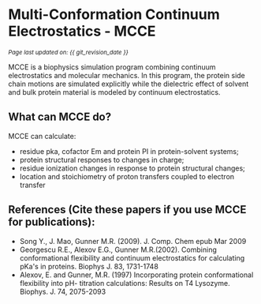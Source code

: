 # Multi-Conformation Continuum Electrostatics - MCCE
<small><i>Page last updated on: {{ git_revision_date }}</i></small>

MCCE is a biophysics simulation program combining continuum electrostatics and molecular mechanics. In this program, the protein side chain motions are simulated explicitly while the dielectric effect of solvent and bulk protein material is modeled by continuum electrostatics.

## What can MCCE do?

MCCE can calculate:

* residue pka, cofactor Em and protein PI in protein-solvent systems;
* protein structural responses to changes in charge;
* residue ionization changes in response to protein structural changes;
* location and stoichiometry of proton transfers coupled to electron transfer

## References (Cite these papers if you use MCCE for publications):

* Song Y., J. Mao, Gunner M.R. (2009). J. Comp. Chem epub Mar 2009
* Georgescu R.E., Alexov E.G., Gunner M.R.(2002). Combining conformational flexibility and continuum electrostatics for calculating pKa's in proteins. Biophys J. 83, 1731-1748
* Alexov, E. and Gunner, M.R. (1997) Incorporating protein conformational flexibility into pH- titration calculations: Results on T4 Lysozyme. Biophys. J. 74, 2075-2093